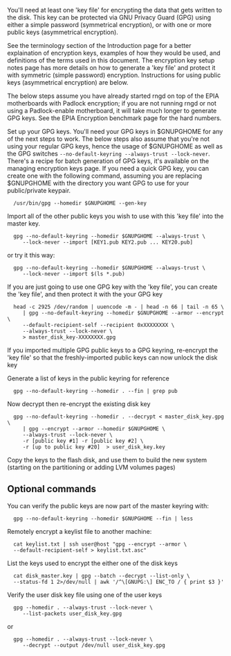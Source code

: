 You'll need at least one 'key file' for encrypting the data that gets written
to the disk. This key can be protected via GNU Privacy Guard (GPG) using
either a simple password (symmetrical encryption), or with one or more public
keys (asymmetrical encryption).

See the terminology section of the Introduction page for a better explaination
of encryption keys, examples of how they would be used, and definitions of the
terms used in this document. The encryption key setup notes page has more
details on how to generate a 'key file' and protect it with symmetric (simple
password) encryption. Instructions for using public keys (asymmetrical
encryption) are below.

The below steps assume you have already started rngd on top of the EPIA
motherboards with Padlock encryption; if you are not running rngd or not using
a Padlock-enable motherboard, it will take much longer to generate GPG keys.
See the EPIA Encryption benchmark page for the hard numbers.

Set up your GPG keys. You'll need your GPG keys in $GNUPGHOME for any of the
next steps to work. The below steps also assume that you're not using your
regular GPG keys, hence the usage of $GNUPGHOME as well as the GPG switches
`--no-default-keyring --always-trust --lock-never`. There's a recipe for batch
generation of GPG keys, it's available on the managing encryption keys page.
If you need a quick GPG key, you can create one with the following command,
assuming you are replacing $GNUPGHOME with the directory you want GPG to use
for your public/private keypair.

      /usr/bin/gpg --homedir $GNUPGHOME --gen-key

Import all of the other public keys you wish to use with this 'key file' into
the master key.

      gpg --no-default-keyring --homedir $GNUPGHOME --always-trust \
         --lock-never --import [KEY1.pub KEY2.pub ... KEY20.pub]

or try it this way:

      gpg --no-default-keyring --homedir $GNUPGHOME --always-trust \
         --lock-never --import $(ls *.pub)

If you are just going to use one GPG key with the 'key file', you can create
the 'key file', and then protect it with the your GPG key

      head -c 2925 /dev/random | uuencode -m - | head -n 66 | tail -n 65 \
         | gpg --no-default-keyring --homedir $GNUPGHOME --armor --encrypt \
         --default-recipient-self --recipient 0xXXXXXXXX \
         --always-trust --lock-never \
         > master_disk_key-XXXXXXXX.gpg

If you imported multiple GPG public keys to a GPG keyring, re-encrypt the 'key
file' so that the freshly-imported public keys can now unlock the disk key

Generate a list of keys in the public keyring for reference

      gpg --no-default-keyring --homedir . --fin | grep pub

Now decrypt then re-encrypt the existing disk key

      gpg --no-default-keyring --homedir . --decrypt < master_disk_key.gpg \
         | gpg --encrypt --armor --homedir $GNUPGHOME \
         --always-trust --lock-never \
         -r [public key #1] -r [public key #2] \
         -r [up to public key #20]  > user_disk_key.key

Copy the keys to the flash disk, and use them to build the new system
(starting on the partitioning or adding LVM volumes pages)

## Optional commands ##

You can verify the public keys are now part of the master keyring with:

      gpg --no-default-keyring --homedir $GNUPGHOME --fin | less

Remotely encrypt a keylist file to another machine:

      cat keylist.txt | ssh user@host "gpg --encrypt --armor \
      --default-recipient-self > keylist.txt.asc"

List the keys used to encrypt the either one of the disk keys

      cat disk_master.key | gpg --batch --decrypt --list-only \
      --status-fd 1 2>/dev/null | awk '/^\[GNUPG:\] ENC_TO / { print $3 }'

Verify the user disk key file using one of the user keys

      gpg --homedir . --always-trust --lock-never \
         --list-packets user_disk_key.gpg
or 

      gpg --homedir . --always-trust --lock-never \
         --decrypt --output /dev/null user_disk_key.gpg
